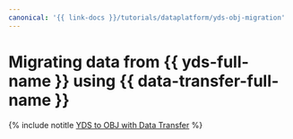 ```yaml
---
canonical: '{{ link-docs }}/tutorials/dataplatform/yds-obj-migration'
---
```


# Migrating data from {{ yds-full-name }} using {{ data-transfer-full-name }}

{% include notitle [YDS to OBJ with Data Transfer](../../_tutorials/dataplatform/yds-obj-migration.md) %}

